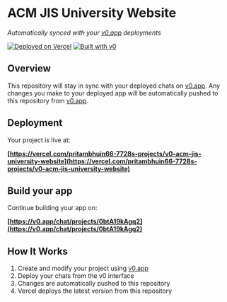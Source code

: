 # ACM JIS University Website

*Automatically synced with your [v0.app](https://v0.app) deployments*

[![Deployed on Vercel](https://img.shields.io/badge/Deployed%20on-Vercel-black?style=for-the-badge&logo=vercel)](https://vercel.com/pritambhuin66-7728s-projects/v0-acm-jis-university-website)
[![Built with v0](https://img.shields.io/badge/Built%20with-v0.app-black?style=for-the-badge)](https://v0.app/chat/projects/0btA19kAgq2)

## Overview

This repository will stay in sync with your deployed chats on [v0.app](https://v0.app).
Any changes you make to your deployed app will be automatically pushed to this repository from [v0.app](https://v0.app).

## Deployment

Your project is live at:

**[https://vercel.com/pritambhuin66-7728s-projects/v0-acm-jis-university-website](https://vercel.com/pritambhuin66-7728s-projects/v0-acm-jis-university-website)**

## Build your app

Continue building your app on:

**[https://v0.app/chat/projects/0btA19kAgq2](https://v0.app/chat/projects/0btA19kAgq2)**

## How It Works

1. Create and modify your project using [v0.app](https://v0.app)
2. Deploy your chats from the v0 interface
3. Changes are automatically pushed to this repository
4. Vercel deploys the latest version from this repository